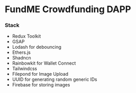 # FundME Crowdfunding DAPP

### Stack
- Redux Toolkit
- GSAP
- Lodash for debouncing
- Ethers.js
- Shadncn
- Rainbowkit for Wallet Connect
- Tailwindcss
- Filepond for Image Upload
- UUID for generating random generic IDs
- Firebase for storing images
